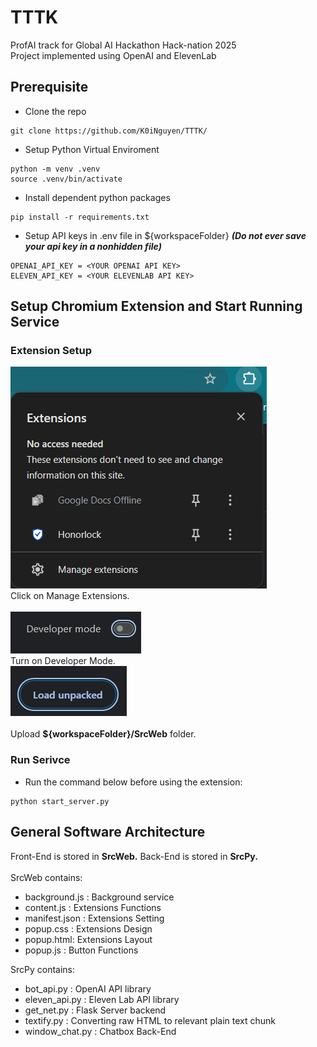 # TTTK 
ProfAI track for Global AI Hackathon Hack-nation 2025 </br>
Project implemented using OpenAI and ElevenLab
## Prerequisite
- Clone the repo
```
git clone https://github.com/K0iNguyen/TTTK/
```
- Setup Python Virtual Enviroment
```
python -m venv .venv
source .venv/bin/activate
```
- Install dependent python packages
```
pip install -r requirements.txt
```
- Setup API keys in .env file in ${workspaceFolder} <i><b>(Do not ever save your api key in a nonhidden file)</b></i>
```
OPENAI_API_KEY = <YOUR OPENAI API KEY>
ELEVEN_API_KEY = <YOUR ELEVENLAB API KEY>
```
## Setup Chromium Extension and Start Running Service
### Extension Setup
![Click on Managed Extension](ManageExtensions.png)<br>
Click on Manage Extensions.<br><br>
![Turn on Developer Mode](DevMode.png)<br>
Turn on Developer Mode.<br>
![Load Unpacked Extension](LoadUnpacked.png)<br><br>
Upload <b>${workspaceFolder}/SrcWeb</b> folder.
### Run Serivce
- Run the command below before using the extension:
```
python start_server.py
```
## General Software Architecture
Front-End is stored in <b>SrcWeb.</b> Back-End is stored in <b>SrcPy.</b><br><br>
SrcWeb contains:
- background.js : Background service
- content.js : Extensions Functions
- manifest.json : Extensions Setting
- popup.css : Extensions Design
- popup.html: Extensions Layout
- popup.js : Button Functions

SrcPy contains:
- bot_api.py : OpenAI API library
- eleven_api.py : Eleven Lab API library
- get_net.py : Flask Server backend
- textify.py : Converting raw HTML to relevant plain text chunk
- window_chat.py : Chatbox Back-End